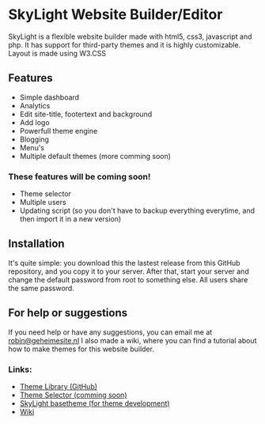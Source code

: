 # SkyLight Website Builder/Editor
SkyLight is a flexible website builder made with html5, css3, javascript and php. It has support for third-party themes and it is highly customizable. Layout is made using W3.CSS

## Features
- Simple dashboard
- Analytics
- Edit site-title, footertext and background
- Add logo
- Powerfull theme engine
- Blogging
- Menu's
- Multiple default themes (more comming soon)

### These features will be coming soon!
- Theme selector
- Multiple users
- Updating script (so you don't have to backup everything everytime, and then import it in a new version)

## Installation
It's quite simple: you download this the lastest release from this GitHub repository, and you copy it to your server. After that, start your server and change the default password from root to something else. All users share the same password.

## For help or suggestions
If you need help or have any suggestions, you can email me at robin@geheimesite.nl
I also made a wiki, where you can find a tutorial about how to make themes for this website builder.

### Links: 
- [Theme Library (GitHub)](https://github.com/RobinBoers/SkyLight-themelibrary)
- [Theme Selector (comming soon)](https://robinboers.github.io/SkyLight-themelibrary/)
- [SkyLight basetheme (for theme development)](https://github.com/RobinBoers/SkyLight-basetheme)
- [Wiki](https://github.com/RobinBoers/SkyLight-Website-Editor/wiki/)